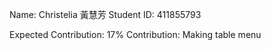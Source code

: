 Name: Christelia 黃慧芳
Student ID: 411855793

Expected Contribution: 17%
Contribution: Making table menu
